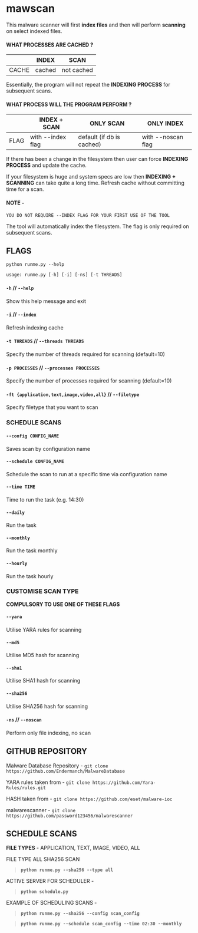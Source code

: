 # mawscan

This malware scanner will first <b>index files</b> and then will perform <b>scanning</b> on select indexed files.

#### WHAT PROCESSES ARE CACHED ?

|  | INDEX | SCAN | 
| - | - | - |
| CACHE | cached | not cached | 

Essentially, the program will not repeat the <b>INDEXING PROCESS</b> for subsequent scans.

#### WHAT PROCESS WILL THE PROGRAM PERFORM ?

|  | INDEX + SCAN | ONLY SCAN | ONLY INDEX |
| - | - | - | - |
| FLAG | with --index flag | default (if db is cached) | with --noscan flag |

If there has been a change in the filesystem then user can force <b>INDEXING PROCESS</b> and update the cache.

If your filesystem is huge and system specs are low then <b>INDEXING + SCANNING</b> can take quite a long time. Refresh cache without committing time for a scan.

#### NOTE - 

`YOU DO NOT REQUIRE --INDEX FLAG FOR YOUR FIRST USE OF THE TOOL`

The tool will automatically index the filesystem. The flag is only required on subsequent scans.

## FLAGS

`python runme.py --help`

`usage: runme.py [-h] [-i] [-ns] [-t THREADS]`

#### `-h` // `--help`

Show this help message and exit

#### `-i` // `--index`

Refresh indexing cache

#### `-t THREADS` // `--threads THREADS`

Specify the number of threads required for scanning (default=10)

#### `-p PROCESSES` // `--processes PROCESSES`

Specify the number of processes required for scanning (default=10)

#### `-ft {application,text,image,video,all}` // `--filetype`

Specify filetype that you want to scan

### SCHEDULE SCANS

#### `--config CONFIG_NAME`

Saves scan by configuration name

#### `--schedule CONFIG_NAME`

Schedule the scan to run at a specific time via configuration name

#### `--time TIME`

Time to run the task (e.g. 14:30)

#### `--daily`

Run the task 

#### `--monthly`

Run the task monthly

#### `--hourly`

Run the task hourly

### CUSTOMISE SCAN TYPE 
**COMPULSORY TO USE ONE OF THESE FLAGS**

#### `--yara`

Utilise YARA rules for scanning

#### `--md5`

Utilise MD5 hash for scanning

#### `--sha1` 

Utilise SHA1 hash for scanning

#### `--sha256`

Utilise SHA256 hash for scanning

#### `-ns` // `--noscan`

Perform only file indexing, no scan

## GITHUB REPOSITORY

Malware Database Repository - `git clone https://github.com/Endermanch/MalwareDatabase`

YARA rules taken from - `git clone https://github.com/Yara-Rules/rules.git`

HASH taken from - `git clone https://github.com/eset/malware-ioc`

malwarescanner - `git clone https://github.com/password123456/malwarescanner`

## SCHEDULE SCANS

**FILE TYPES** - APPLICATION, TEXT, IMAGE, VIDEO, ALL

FILE TYPE ALL SHA256 SCAN

> **`python runme.py --sha256 --type all`**

ACTIVE SERVER FOR SCHEDULER -

> **`python schedule.py`**

EXAMPLE OF SCHEDULING SCANS -

> **`python runme.py --sha256 --config scan_config`**

> **`python runme.py --schedule scan_config --time 02:30 --monthly`**